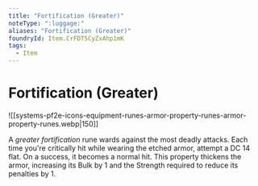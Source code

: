```yaml
---
title: "Fortification (Greater)"
noteType: ":luggage:"
aliases: "Fortification (Greater)"
foundryId: Item.CrFDT5CyZxAhp1mK
tags:
  - Item
---
```


# Fortification (Greater)
![[systems-pf2e-icons-equipment-runes-armor-property-runes-armor-property-runes.webp|150]]

A _greater fortification_ rune wards against the most deadly attacks. Each time you're critically hit while wearing the etched armor, attempt a DC 14 flat. On a success, it becomes a normal hit. This property thickens the armor, increasing its Bulk by 1 and the Strength required to reduce its penalties by 1.
